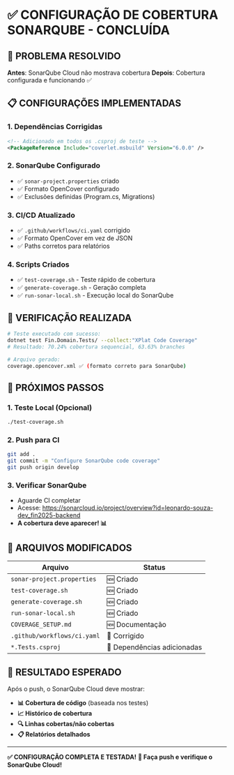 # ✅ CONFIGURAÇÃO DE COBERTURA SONARQUBE - CONCLUÍDA

## 🎯 PROBLEMA RESOLVIDO

**Antes**: SonarQube Cloud não mostrava cobertura
**Depois**: Cobertura configurada e funcionando ✅

## 📋 CONFIGURAÇÕES IMPLEMENTADAS

### 1. **Dependências Corrigidas**
```xml
<!-- Adicionado em todos os .csproj de teste -->
<PackageReference Include="coverlet.msbuild" Version="6.0.0" />
```

### 2. **SonarQube Configurado**
- ✅ `sonar-project.properties` criado
- ✅ Formato OpenCover configurado
- ✅ Exclusões definidas (Program.cs, Migrations)

### 3. **CI/CD Atualizado**
- ✅ `.github/workflows/ci.yaml` corrigido
- ✅ Formato OpenCover em vez de JSON
- ✅ Paths corretos para relatórios

### 4. **Scripts Criados**
- ✅ `test-coverage.sh` - Teste rápido de cobertura
- ✅ `generate-coverage.sh` - Geração completa
- ✅ `run-sonar-local.sh` - Execução local do SonarQube

## 🧪 VERIFICAÇÃO REALIZADA

```bash
# Teste executado com sucesso:
dotnet test Fin.Domain.Tests/ --collect:"XPlat Code Coverage" 
# Resultado: 70.24% cobertura sequencial, 63.63% branches

# Arquivo gerado:
coverage.opencover.xml ✅ (formato correto para SonarQube)
```

## 🚀 PRÓXIMOS PASSOS

### **1. Teste Local (Opcional)**
```bash
./test-coverage.sh
```

### **2. Push para CI**
```bash
git add .
git commit -m "Configure SonarQube code coverage"
git push origin develop
```

### **3. Verificar SonarQube**
- Aguarde CI completar
- Acesse: https://sonarcloud.io/project/overview?id=leonardo-souza-dev_fin2025-backend
- **A cobertura deve aparecer! 📊**

## 📁 ARQUIVOS MODIFICADOS

| Arquivo | Status |
|---------|--------|
| `sonar-project.properties` | 🆕 Criado |
| `test-coverage.sh` | 🆕 Criado |
| `generate-coverage.sh` | 🆕 Criado | 
| `run-sonar-local.sh` | 🆕 Criado |
| `COVERAGE_SETUP.md` | 🆕 Documentação |
| `.github/workflows/ci.yaml` | 🔧 Corrigido |
| `*.Tests.csproj` | 🔧 Dependências adicionadas |

## 🎉 RESULTADO ESPERADO

Após o push, o SonarQube Cloud deve mostrar:
- **📊 Cobertura de código** (baseada nos testes)
- **📈 Histórico de cobertura** 
- **🔍 Linhas cobertas/não cobertas**
- **📋 Relatórios detalhados**

---

**✅ CONFIGURAÇÃO COMPLETA E TESTADA!**
**🚀 Faça push e verifique o SonarQube Cloud!**

